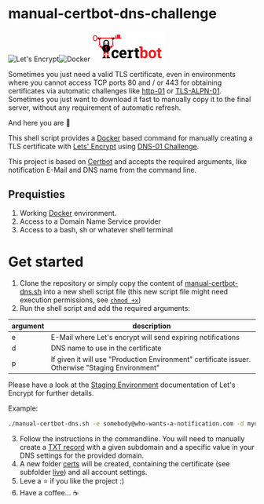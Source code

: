 # manual-certbot-dns-challenge
<img src="https://letsencrypt.org/images/letsencrypt-logo-horizontal.svg" alt="Let's Encrypt" width="30%"/><img src="https://www.docker.com/wp-content/uploads/2023/08/logo-guide-logos-1.svg" alt="Docker" width="30%"/><img src="https://raw.githubusercontent.com/EFForg/design/master/logos/eff-certbot-lockup.png" alt="Certbot" width="30%"/>

Sometimes you just need a valid TLS certificate, even in environments where you cannot access TCP ports 80 and / or 443 for obtaining certificates via automatic challenges like [http-01](https://letsencrypt.org/docs/challenge-types/#http-01-challenge) or [TLS-ALPN-01](https://letsencrypt.org/docs/challenge-types/#tls-alpn-01). Sometimes you just want to download it fast to manually copy it to the final server, without any requirement of automatic refresh.

And here you are 🚀

This shell script provides a [Docker](https://docs.docker.com/get-docker/) based command for manually creating a TLS certificate with [Lets' Encrypt](https://letsencrypt.org) using [DNS-01 Challenge](https://letsencrypt.org/docs/challenge-types/#dns-01-challenge).

This project is based on [Certbot](https://hub.docker.com/r/certbot/certbot/) and accepts the required arguments, like notification E-Mail and DNS name from the command line.

## Prequisties
1. Working [Docker](https://docs.docker.com/get-docker/) environment.
2. Access to a Domain Name Service provider
3. Access to a bash, sh or whatever shell terminal

# Get started
1. Clone the repository or simply copy the content of [manual-certbot-dns.sh](./manual-certbot-dns.sh) into a new shell script file (this new script file might need execution permissions, see [```chmod +x```](https://en.wikipedia.org/wiki/Chmod))
2. Run the shell script and add the required arguments:  

| argument | description                                                  |  
|--------- | ------------------------------------------------------------ |  
| e        | E-Mail where Let's encrypt will send expiring notifications  |  
| d        | DNS name to use in the certificate                           |  
| p        | If given it will use "Production Environment" certificate issuer. Otherwise "Staging Environment" |  

Please have a look at the [Staging Environment](https://letsencrypt.org/docs/staging-environment/) documentation of Let's Encrypt for further details.

Example:

```sh
./manual-certbot-dns.sh -e somebody@who-wants-a-notification.com -d mydomain.example.com -p
```
3. Follow the instructions in the commandline. You will need to manually create a [TXT record](https://en.wikipedia.org/wiki/TXT_record) with a given subdomain and a specific value in your DNS settings for the provided domain.
4. A new folder [certs](./certs/) will be created, containing the certificate (see subfolder [live](./certs/live/)) and all account settings.
5. Leve a ⭐️ if you like the project :)
6. Have a coffee... ☕️
